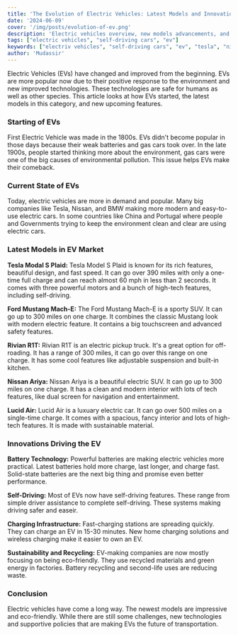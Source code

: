 ```yaml
---
title: 'The Evolution of Electric Vehicles: Latest Models and Innovations'
date: '2024-06-09'
cover: '/img/posts/evolution-of-ev.png'
description: 'Electric vehicles overview, new models advancements, and latest technologies in EVs.'
tags: ["electric vehicles", "self-driving cars", "ev"]
keywords: ["electriv vehicles", "self-driving cars", "ev", "tesla", "nissan", "lucid"]
author: 'Mudassir'
---
```


Electric Vehicles (EVs) have changed and improved from the beginning. EVs are more popular now due to their positive response to the environment and new improved technologies. These technologies are safe for humans as well as other species. This article looks at how EVs started, the latest models in this category, and new upcoming features.

### Starting of EVs

First Electric Vehicle was made in the 1800s. EVs didn't become popular in those days because their weak batteries and gas cars took over. In the late 1900s, people started thinking more about the environment, gas cars were one of the big causes of environmental pollution. This issue helps EVs make their comeback.

### Current State of EVs

Today, electric vehicles are more in demand and popular. Many big companies like Tesla, Nissan, and BMW making more modern and easy-to-use electric cars. In some countries like China and Portugal where people and Governments trying to keep the environment clean and clear are using electric cars. 

### Latest Models in EV Market

**Tesla Modal S Plaid:**
Tesla Model S Plaid is known for its rich features, beautiful design, and fast speed. It can go over 390 miles with only a one-time full charge and can reach almost 60 mph in less than 2 seconds. It comes with three powerful motors and a bunch of high-tech features, including self-driving.

**Ford Mustang Mach-E:**
The Ford Mustang Mach-E is a sporty SUV. It can go up to 300 miles on one charge. It combines the classic Mustang look with modern electric feature. It contains a big touchscreen and advanced safety features. 

**Rivian R1T:**
Rivian R1T is an electric pickup truck. It's a great option for off-roading. It has a range of 300 miles, it can go over this range on one charge. It has some cool features like adjustable suspension and built-in kitchen.

**Nissan Ariya:**
Nissan Ariya is a beautiful electric SUV. It can go up to 300 miles on one charge. It has a clean and modern interior with lots of tech features, like dual screen for navigation and entertainment.

**Lucid Air:**
Lucid Air is a luxuary electric car. It can go over 500 miles on a single-time charge. It comes with a spacious, fancy interior and lots of high-tech features. It is made with sustainable material.

### Innovations Driving the EV

**Battery Technology:**
Powerful batteries are making electric vehicles more practical. Latest batteries hold more charge, last longer, and charge fast. Solid-state batteries are the next big thing and promise even better performance. 

**Self-Driving:**
Most of EVs now have self-driving features. These range from simple driver assistance to complete self-driving. These systems making driving safer and easeir.

**Charging Infrastructure:**
Fast-charging stations are spreading quickly. They can charge an EV in 15-30 minutes. New home charging solutions and wireless charging make it easier to own an EV. 

**Sustainability and Recycling:**
EV-making companies are now mostly focusing on being eco-friendly. They use recycled materials and green energy in factories. Battery recycling and second-life uses are reducing waste. 

### Conclusion
Electric vehicles have come a long way. The newest models are impressive and eco-friendly. While there are still some challenges, new technologies and supportive policies that are making EVs the future of transportation.